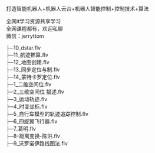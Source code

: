 打造智能机器人+机器人云台+机器人智能控制+控制技术+算法

全网it学习资源共享学习<br>全网课程都有，欢迎私聊<br>微信：jerryttom<br>

├─10_dstar.flv<br> ├─11_航迹推算.flv<br> ├─12_地图创建.flv<br> ├─13_同步定位与制.flv<br> ├─14_蒙特卡罗定位.flv<br> ├─1_二维空间位.flv<br> ├─2_三维空间位 描述.flv<br> ├─3_运动轨迹.flv<br> ├─4_时变坐标.flv<br> ├─5_自行车模型的轨迹追踪控制.flv<br> ├─6_四旋翼飞行器.flv<br> ├─7_葛明.flv<br> ├─8-距离变换-陈洪.flv<br> ├─9_沃罗诺伊路线图法.flv